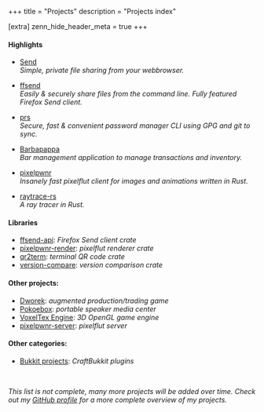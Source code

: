 +++
title = "Projects"
description = "Projects index"

[extra]
zenn_hide_header_meta = true
+++

#### Highlights

- [Send](@/projects/send.md)  
    _Simple, private file sharing from your webbrowser._

- [ffsend](@/projects/ffsend.md)  
    _Easily &amp; securely share files from the command line. Fully featured Firefox Send client._

- [prs](@/projects/prs.md)  
    _Secure, fast &amp; convenient password manager CLI using GPG and git to sync._

- [Barbapappa](@/projects/barbapappa.md)  
    _Bar management application to manage transactions and inventory._

- [pixelpwnr](@/projects/pixelpwnr.md)  
    _Insanely fast pixelflut client for images and animations written in Rust._

- [raytrace-rs](@/projects/raytrace-rs.md)  
    _A ray tracer in Rust._

#### Libraries

- [ffsend-api](@/projects/ffsend-api.md): _Firefox Send client crate_
- [pixelpwnr-render](@/projects/pixelpwnr-render.md): _pixelflut renderer crate_
- [qr2term](@/projects/qr2term.md): _terminal QR code crate_
- [version-compare](@/projects/version-compare.md): _version comparison crate_

#### Other projects:

- [Dworek](@/projects/dworek.md): _augmented production/trading game_
- [Pokoebox](@/projects/pokoebox.md): _portable speaker media center_
- [VoxelTex Engine](@/projects/voxeltex-engine.md): _3D OpenGL game engine_
- [pixelpwnr-server](@/projects/pixelpwnr-server.md): _pixelflut server_

#### Other categories:

- [Bukkit projects](@/projects/bukkit.md):  _CraftBukkit plugins_

<br>

_This list is not complete, many more projects will be added over time. Check out
my [GitHub profile][github] for a more complete overview of my projects._

[github]: https://github.com/timvisee/
